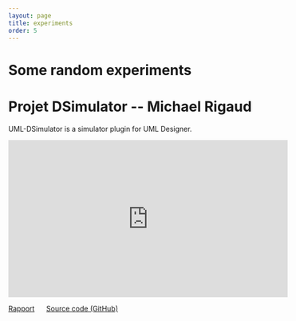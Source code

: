```yaml
---
layout: page
title: experiments
order: 5
---
```


# Some random experiments

# Projet DSimulator -- Michael Rigaud

UML-DSimulator is a simulator plugin for UML Designer.

<iframe width="560" height="315"  align="center" src="https://www.youtube.com/embed/SrJpCt9xzKE" frameborder="0" allowfullscreen></iframe>

[Rapport](https://github.com/mic-rigaud/UML-DSimulator/blob/master/Documentation/report/rapport_de_base.pdf)
&nbsp;&nbsp;&nbsp;&nbsp;&nbsp;[Source code (GitHub)](https://github.com/mic-rigaud/UML-DSimulator)
